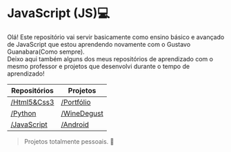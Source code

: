 #  JavaScript (JS)💻
Olá! Este repositório vai servir basicamente como ensino básico e avançado de JavaScript que estou aprendendo novamente com o Gustavo Guanabara(Como sempre).
<br>Deixo aqui também alguns dos meus repositórios de aprendizado com o mesmo professor e projetos que desenvolvi durante o tempo de aprendizado!

| Repositórios | Projetos|
|-------------|--------------| 
| <a href="https://github.com/mercuriohg/AulasGustavoGuanabara">/Html5&Css3</a>     | <a href="">/Portfólio</a>|
| <a href="">/Python</a>     | <a href="">/WineDegust</a>|
| <a href="">/JavaScript</a> | <a href= "">/Android</a>

>Projetos totalmente pessoais. 👜
